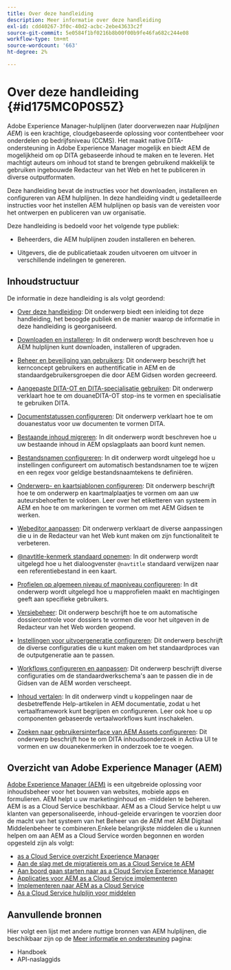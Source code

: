 ```yaml
---
title: Over deze handleiding
description: Meer informatie over deze handleiding
exl-id: cdd40267-3f0c-40d2-acbc-2ebe43633c2f
source-git-commit: 5e0584f1bf0216b8b00f00b9fe46fa682c244e08
workflow-type: tm+mt
source-wordcount: '663'
ht-degree: 2%

---
```


# Over deze handleiding {#id175MC0P0S5Z}

Adobe Experience Manager-hulplijnen \(later doorverwezen naar *Hulplijnen AEM*\) is een krachtige, cloudgebaseerde oplossing voor contentbeheer voor onderdelen op bedrijfsniveau \(CCMS\). Het maakt native DITA-ondersteuning in Adobe Experience Manager mogelijk en biedt AEM de mogelijkheid om op DITA gebaseerde inhoud te maken en te leveren. Het machtigt auteurs om inhoud tot stand te brengen gebruikend makkelijk te gebruiken ingebouwde Redacteur van het Web en het te publiceren in diverse outputformaten.

Deze handleiding bevat de instructies voor het downloaden, installeren en configureren van AEM hulplijnen. In deze handleiding vindt u gedetailleerde instructies voor het instellen AEM hulplijnen op basis van de vereisten voor het ontwerpen en publiceren van uw organisatie.

Deze handleiding is bedoeld voor het volgende type publiek:

- Beheerders, die AEM hulplijnen zouden installeren en beheren.

- Uitgevers, die de publicatietaak zouden uitvoeren om uitvoer in verschillende indelingen te genereren.


## Inhoudstructuur

De informatie in deze handleiding is als volgt geordend:

- [Over deze handleiding](#id175MC0P0S5Z): Dit onderwerp biedt een inleiding tot deze handleiding, het beoogde publiek en de manier waarop de informatie in deze handleiding is georganiseerd.

- [Downloaden en installeren](download-install.md#): In dit onderwerp wordt beschreven hoe u AEM hulplijnen kunt downloaden, installeren of upgraden.

- [Beheer en beveiliging van gebruikers](user-admin-sec.md#): Dit onderwerp beschrijft het kernconcept gebruikers en authentificatie in AEM en de standaardgebruikersgroepen die door AEM Gidsen worden gecreeerd.

- [Aangepaste DITA-OT en DITA-specialisatie gebruiken](dita-ot-specialization.md#): Dit onderwerp verklaart hoe te om douaneDITA-OT stop-ins te vormen en specialisatie te gebruiken DITA.

- [Documentstatussen configureren](customize-doc-state.md#): Dit onderwerp verklaart hoe te om douanestatus voor uw documenten te vormen DITA.

- [Bestaande inhoud migreren](migrate-content.md#): In dit onderwerp wordt beschreven hoe u uw bestaande inhoud in AEM opslagplaats aan boord kunt nemen.

- [Bestandsnamen configureren](conf-file-names.md#): In dit onderwerp wordt uitgelegd hoe u instellingen configureert om automatisch bestandsnamen toe te wijzen en een regex voor geldige bestandsnaamtekens te definiëren.

- [Onderwerp- en kaartsjablonen configureren](conf-template-tags.md#): Dit onderwerp beschrijft hoe te om onderwerp en kaartmalplaatjes te vormen om aan uw auteursbehoeften te voldoen. Leer over het etiketteren van systeem in AEM en hoe te om markeringen te vormen om met AEM Gidsen te werken.

- [Webeditor aanpassen](conf-web-editor.md#): Dit onderwerp verklaart de diverse aanpassingen die u in de Redacteur van het Web kunt maken om zijn functionaliteit te verbeteren.

- [@navtitle-kenmerk standaard opnemen](auto-add-navtitle.md#): In dit onderwerp wordt uitgelegd hoe u het dialoogvenster `@navtitle` standaard verwijzen naar een referentiebestand in een kaart.

- [Profielen op algemeen niveau of mapniveau configureren](conf-folder-level.md#): In dit onderwerp wordt uitgelegd hoe u mapprofielen maakt en machtigingen geeft aan specifieke gebruikers.

- [Versiebeheer](version-management.md#): Dit onderwerp beschrijft hoe te om automatische dossiercontrole voor dossiers te vormen die voor het uitgeven in de Redacteur van het Web worden geopend.

- [Instellingen voor uitvoergeneratie configureren](conf-output-generation.md#): Dit onderwerp beschrijft de diverse configuraties die u kunt maken om het standaardproces van de outputgeneratie aan te passen.

- [Workflows configureren en aanpassen](customize-workflows.md#): Dit onderwerp beschrijft diverse configuraties om de standaardwerkschema&#39;s aan te passen die in de Gidsen van de AEM worden verscheept.

- [Inhoud vertalen](translation.md#): In dit onderwerp vindt u koppelingen naar de desbetreffende Help-artikelen in AEM documentatie, zodat u het vertaalframework kunt begrijpen en configureren. Leer ook hoe u op componenten gebaseerde vertaalworkflows kunt inschakelen.

- [Zoeken naar gebruikersinterface van AEM Assets configureren](conf-dita-search.md#): Dit onderwerp beschrijft hoe te om DITA inhoudsonderzoek in Activa UI te vormen en uw douanekenmerken in onderzoek toe te voegen.


## Overzicht van Adobe Experience Manager \(AEM\)

[Adobe Experience Manager \(AEM\)](https://business.adobe.com/products/experience-manager/adobe-experience-manager.html) is een uitgebreide oplossing voor inhoudsbeheer voor het bouwen van websites, mobiele apps en formulieren. AEM helpt u uw marketinginhoud en -middelen te beheren. AEM is as a Cloud Service beschikbaar. AEM as a Cloud Service helpt u uw klanten van gepersonaliseerde, inhoud-geleide ervaringen te voorzien door de macht van het systeem van het Beheer van de AEM met AEM Digitaal Middelenbeheer te combineren.Enkele belangrijkste middelen die u kunnen helpen om aan AEM as a Cloud Service worden begonnen en worden opgesteld zijn als volgt:

- [as a Cloud Service overzicht Experience Manager](https://experienceleague.adobe.com/docs/experience-manager-cloud-service/content/home.html?lang=en)
- [Aan de slag met de migratiereis om as a Cloud Service te AEM](https://experienceleague.adobe.com/docs/experience-manager-cloud-service/content/migration-journey/getting-started.html?lang=en)
- [Aan boord gaan starten naar as a Cloud Service Experience Manager](https://experienceleague.adobe.com/docs/experience-manager-cloud-service/content/onboarding/home.html?lang=enhttps://experienceleague.adobe.com/docs/experience-manager-cloud-service/moving/home.html?lang=en)
- [Applicaties voor AEM as a Cloud Service implementeren](https://experienceleague.adobe.com/docs/experience-manager-cloud-service/implementing/home.html?lang=en)
- [Implementeren naar AEM as a Cloud Service](https://experienceleague.adobe.com/docs/experience-manager-cloud-service/content/implementing/deploying/overview.html?lang=en)
- [As a Cloud Service hulplijn voor middelen](https://experienceleague.adobe.com/docs/experience-manager-cloud-service/content/assets/home.html?lang=en)

## Aanvullende bronnen

Hier volgt een lijst met andere nuttige bronnen van AEM hulplijnen, die beschikbaar zijn op de [Meer informatie en ondersteuning](https://helpx.adobe.com/support/xml-documentation-for-experience-manager.html) pagina:

- Handboek
- API-naslaggids
